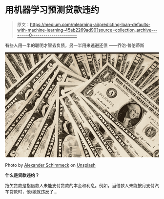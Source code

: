# 用机器学习预测贷款违约

> 原文：<https://medium.com/mlearning-ai/predicting-loan-defaults-with-machine-learning-45ab2269ad90?source=collection_archive---------0----------------------->

有些人用一半的聪明才智去负债，另一半用来逃避还债
——乔治·普伦蒂斯

![](img/bf9d392349df206193e7623655669c13.png)

Photo by [Alexander Schimmeck](https://unsplash.com/@alschim?utm_source=unsplash&utm_medium=referral&utm_content=creditCopyText) on [Unsplash](https://unsplash.com/s/photos/loan?utm_source=unsplash&utm_medium=referral&utm_content=creditCopyText)

**什么是贷款违约？**

拖欠贷款是指借款人未能支付贷款的本金和利息。例如，当借款人未能按月支付汽车贷款时，他/她就违反了…